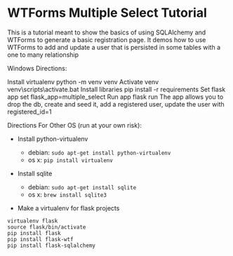 WTForms Multiple Select Tutorial
============================

This is a tutorial meant to show the basics of using SQLAlchemy and WTForms to generate a basic registration page. It demos how to use WTForms to add and update a
user that is persisted in some tables with a one to many relationship

Windows Directions:

Install virtualenv
    python -m venv venv
Activate venv
    venv\scripts\activate.bat
Install libraries
    pip install -r requirements
Set flask app
    set flask_app=multiple_select
Run app
    flask run
    The app allows you to drop the db, create and seed it, add a registered user, update the user with registered_id=1

Directions For Other OS (run at your own risk):

* Install python-virtualenv
    * debian: `sudo apt-get install python-virtualenv`
    * os x: `pip install virtualenv`

* Install sqlite
    * debian: `sudo apt-get install sqlite`
    * os x: `brew install sqlite3`

* Make a virtualenv for flask projects

```
virtualenv flask
source flask/bin/activate
pip install flask
pip install flask-wtf
pip install flask-sqlalchemy
```


